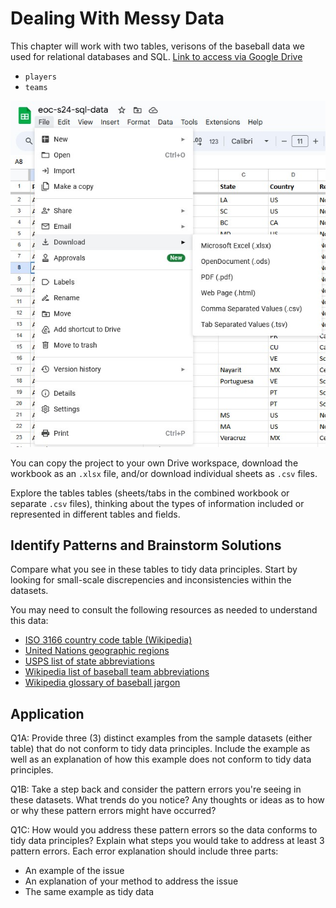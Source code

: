 # Dealing With Messy Data

This chapter will work with two tables, verisons of the baseball data we used for relational databases and SQL. [Link to access via Google Drive](https://docs.google.com/spreadsheets/d/1YcYj_cCmdsQliYN9YNPP85pdfBD-lwa5LB9MEa7V-os/copy)
- `players`
- `teams`

<p align="center"><img src="https://github.com/kwaldenphd/elements-of-computing/blob/main/book/images/sql1.jpg?raw=true" width="1000"></p>

You can copy the project to your own Drive workspace, download the workbook as an `.xlsx` file, and/or download individual sheets as `.csv` files.

Explore the tables tables (sheets/tabs in the combined workbook or separate `.csv` files), thinking about the types of information included or represented in different tables and fields.

## Identify Patterns and Brainstorm Solutions

Compare what you see in these tables to tidy data principles. Start by looking for small-scale discrepencies and inconsistencies within the datasets.

You may need to consult the following resources as needed to understand this data:
- [ISO 3166 country code table (Wikipedia)](https://en.wikipedia.org/wiki/ISO_3166-1_alpha-2#Decoding_table)
- [United Nations geographic regions](https://unstats.un.org/unsd/methodology/m49/)
- [USPS list of state abbreviations](https://about.usps.com/who-we-are/postal-history/state-abbreviations.htm)
- [Wikipedia list of baseball team abbreviations](https://en.wikipedia.org/wiki/Wikipedia:WikiProject_Baseball/Team_abbreviations)
- [Wikipedia glossary of baseball jargon](https://en.wiktionary.org/wiki/Appendix:Glossary_of_baseball)

## Application

Q1A: Provide three (3) distinct examples from the sample datasets (either table) that do not conform to tidy data principles. Include the example as well as an explanation of how this example does not conform to tidy data principles.

Q1B: Take a step back and consider the pattern errors you're seeing in these datasets. What trends do you notice? Any thoughts or ideas as to how or why these pattern errors might have occurred?

Q1C: How would you address these pattern errors so the data conforms to tidy data principles? Explain what steps you would take to address at least 3 pattern errors. Each error explanation should include three parts:
- An example of the issue
- An explanation of your method to address the issue 
- The same example as tidy data
